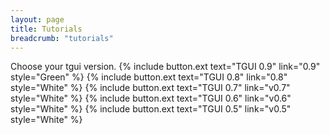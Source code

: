 ```yaml
---
layout: page
title: Tutorials
breadcrumb: "tutorials"
---
```

Choose your tgui version.
{% include button.ext text="TGUI 0.9" link="0.9" style="Green" %}
{% include button.ext text="TGUI 0.8" link="0.8" style="White" %}
{% include button.ext text="TGUI 0.7" link="v0.7" style="White" %}
{% include button.ext text="TGUI 0.6" link="v0.6" style="White" %}
{% include button.ext text="TGUI 0.5" link="v0.5" style="White" %}
